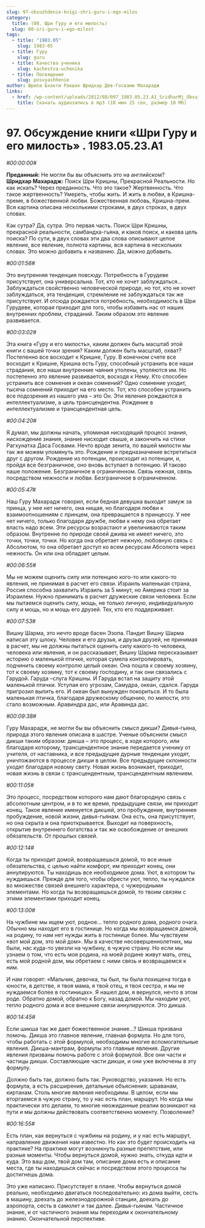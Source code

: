 ```yaml
---
slug: 97-obsuzhdenie-knigi-shri-guru-i-ego-milos
category:
  title: (08. Шри Гуру и его милость)
  slug: 08-sri-guru-i-ego-milost
tags:
  - title: "1983.05"
    slug: 1983-05
  - title: Гуру
    slug: guru
  - title: Качества ученика
    slug: kachestva-uchenika
  - title: Посвящение
    slug: posvyashhenie
author: Шрила Бхакти Ракшак Шридхар Дев-Госвами Махарадж
links:
  - href: /wp-content/uploads/2012/08/097_1983.05.23.A1_SridharMj_Obsujdenie_knigi_Shri_Guru_i_ego_milost.mp3
    title: Скачать аудиозапись в mp3 (18 мин 25 сек, размер 10 Мб)
---
```


# 97. Обсуждение книги «Шри Гуру и его милость» . 1983.05.23.A1

*#00:00:00#*

**Преданный:** Не могли бы вы объяснить это на английском?\
**Шридхар Махарадж:** Поиск Шри Кришны, Прекрасной Реальности. Но как искать? Через преданность. Что это такое? Жертвенность. Что такое жертвенность? Умереть, чтобы жить. И жить в любви, в Кришна-преме, в божественной любви. Божественная любовь, Кришна-прем. Вся картина описана несколькими строками, в двух строках, в двух словах.

Как сутра? Да, сутра. Это первая часть. Поиск Шри Кришны, прекрасной реальности, самбандха-гьяна, и каков поиск, и какова цель поиска? По сути, в двух словах эти два слова описывают целое явление, все явление, полнота картины, вся картина в нескольких словах. Это можно добавить к названию. Да, можно добавить.

*#00:01:56#*

Это внутренняя тенденция повсюду. Потребность в Гурудеве присутствует, она универсальна. Тот, кто не хочет заблуждаться…Заблуждаться свойственно человеческой природе, но тот, кто не хочет заблуждаться, эта тенденция, стремление не заблуждаться так же присутствует. И отсюда рождается потребность, необходимость в Шри Гурудеве, которая приходит для того, чтобы избавить нас от наших внутренних проблем, страданий. Таким образом это явление развивается.

*#00:03:02#*

Эта книга «Гуру и его милость», каким должен быть масштаб этой книги с вашей точки зрения? Каким должен быть масштаб, охват? Постепенно все восходит к Кришне, Гуру. В конечном счете все восходит к Кришне, Кришна есть Гуру, способный устранить все наши страдания, все наши внутренние чаяния утолены, утоляются им. Но постепенно это явление развивается, восходя к Нему. Кто способен устранить все сомнения и океан сомнений? Одно сомнение уходит, тысяча сомнений приходит на его место. Тот, кто способен устранить все подозрения из нашего ума – это Он. Эти явления рождаются в интеллектуализме, а цель трансцендентна. Рождение в интеллектуализме и трансцендентная цель.

*#00:04:20#*

Я думал, мы должны начать, упоминая нисходящий процесс знания, нисхождение знания, знание нисходит свыше, и закончить на стихи Рагхунатха Даса Госвами. Нечто вроде зенита, по вашей милости мы так же можем упомянуть это. Рождение и предназначение встретиться друг с другом. Рождение из потенции, происходит из потенции, и, пройдя все безграничное, оно вновь вступает в потенцию. И таково наше положение. Безграничное в ограниченном. Связь нежная, связь посредством нежности и любви. Безграничное в ограниченном.

*#00:05:47#*

Наш Гуру Махарадж говорил, если бедная девушка выходит замуж за принца, у нее нет ничего, она нищая, но благодаря любви к взаимоотношениям с принцем, она превращается в принцессу. У нее нет ничего, только благодаря дружбе, любви к нему она обретает власть надо всем. Эти ресурсы возрастают и увеличиваются таким образом. Внутренне по природе своей джива не имеет ничего, это точки, точки, точки. Но когда она обретает нежную, любовную связь с Абсолютом, то она обретает доступ ко всем ресурсам Абсолюта через нежность. Он или она обладает целым.

*#00:06:55#*

Мы не можем оценить силу или потенцию кого-то или какого-то явления, не принимая в расчет его связи. Израиль маленькая страна, Россия способна захватить Израиль за 5 минут, но Америка стоит за Израилем. Нужно принимать в расчет дружеские связи человека. Если мы пытаемся оценить силу, мощь, не только личную, индивидуальную силу и мощь, но и мощь его друзей. Тех, кто его поддерживает.

*#00:07:53#*

Вишну Шарма, это нечто вроде басен Эзопа. Пандит Вишну Шарма написал эту шлоку. Человек и его друзья, и друзья друзей, не принимая в расчет, мы не должны пытаться оценить силу какого-то человека, человека или явления, и он рассказывает, Вишну Шарма пересказывает историю о маленькой птичке, которая сумела контролировать, подчинить своему контролю целый океан. Она пошла к своему хозяину, тот к своему хозяину, тот к своему господину, и так они связались с Гарудой. Гаруда –слуга Кришны. И Гаруда встал на защиту этой маленькой птички. Уступая его угрозам, Самудра, океан, сдался. Гаруда пригрозил выпить его. И океан был вынужден покориться. И то была маленькая птичка, благодаря дружескому общению, по милости, это стало возможным. Аравиндра дас, или Аравинда дас.

*#00:09:38#*

Гуру Махарадж, не могли бы вы объяснить смысл дикши? Дивья-гьяна, природа этого явления описана в шастре. Ученые объяснили смысл дикши таким образом: дикша – это процесс, в ходе которого, или благодаря которому, трансцендентное знание передается ученику от учителя, от наставника, и все предыдущие дурные тенденции уходят, уничтожаются в процессе дикши в целом. Все предыдущие склонности уходят благодаря новому свету. Новая жизнь возникает, приходит, новая жизнь в связи с трансцендентным, трансцендентным явлением.

*#00:11:05#*

Это процесс, посредством которого нам дают благородную связь с абсолютным центром, и в то же время, предыдущие связи, им приходит конец. Такое явление именуется дикшей, это пробуждение, внутреннее пробуждение, новой жизни, дивья-гьянам. Она есть, она присутствует, но она скрыта и она приоткрывается. Выходит на поверхность, открытие внутреннего богатства и так же освобождение от внешних обязательств. От прошлых связей.

*#00:12:14#*

Когда ты приходит домой, возвращаешься домой, то все иные обязательства, с целью найти комфорт, им приходит конец, они аннулируются. Ты находишь все необходимое дома. Уют, в котором ты нуждаешься. Прежде для того, чтобы обрести уют, тепло, ты нуждался во множестве связей внешнего характера, с чужеродными элементами. Но когда ты возвращаешься домой, то твоим связям с этими элементами приходит конец.

*#00:13:00#*

На чужбине мы ищем уют, родное… тепло родного дома, родного очага. Обычно мы находит его в гостинице. Но когда мы возвращаемся домой, на родину, то нам нет нужды жить в гостинице более. Мы чувствуем «вот мой дом, это мой дом». Мы в качестве несовершеннолетних, мы были, нас куда-то увезли на чужбину, в чужую страну. Но если мы узнаем о том, что есть моя родина, на моей родине живут мать, отец, есть мой родной дом, мы обретаем с ними связь и возвращаемся к ним.

И нам говорят: «Мальчик, девочка, ты был, ты была похищена тогда в юности, в детстве, я твоя мама, я твой отец, я твоя сестра, и мы не нуждаемся более в гостиницах». Я нашел дом, я вернулся, нечто в этом роде. Обратно домой, обратно к Богу, назад домой. Мы находим уют, тепло родного дома и все внешние связи аннулируются. Это дикша.

*#00:14:45#*

Если шикша так же дает божественное знание…? Шикша призвана помочь. Дикша это главное явление, главная формула. Но для того, чтобы работать с этой формулой, необходимы многие вспомогательные явления. Дикша-мантрам, формулы это главные явления. Другие явления призваны помочь работе с этой формулой. Все они части и частицы дикши. Составляющие части дикши, и они уже включены в эту формулу.

Должно быть так, должно быть так. Руководство, указания. Но есть формула, а есть расширения, детальные объяснения: шраванам, киртанам. Столь многие явления необходимы. В целом, если мы вторгаемся в чужую страну, то у нас есть план, маршрут. Но когда мы практически это делаем, то многие неожиданные реалии возникают на пути и мы должны действовать соответственно моменту. Позволение?

*#00:16:55#*

Есть план, как вернуться с чужбины на родину, и у нас есть маршрут, направление движения нам известно. Но как это будет происходить на практике? На практике могут возникнуть разные препятствие, или разные моменты. Чтобы вернуться домой, нужно знать, откуда идти и куда. Это ваш дом, твой дом там, описание дома есть и описание места, где ты находишься сейчас и посредством этого процесса ты достигнешь дома.

Это уже написано. Присутствует в плане. Чтобы вернуться домой реально, необходимо двигаться последовательно: из дома выйти, сесть в машину, доехать до железнодорожной станции, доехать до аэропорта, сесть в самолет и так далее. Дивья-гьянам. Частичное знание, и от частичного знания мы переходим к окончательному знанию. Окончательной перспективе.


